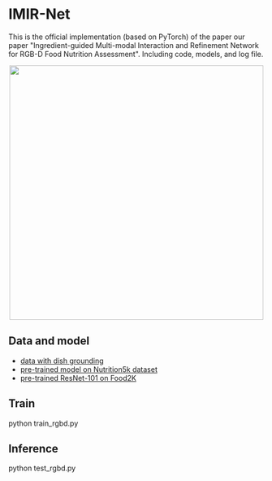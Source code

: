 # IMIR-Net
This is the official implementation (based on PyTorch) of the paper our paper "Ingredient-guided Multi-modal Interaction and Refinement Network for RGB-D Food Nutrition Assessment".
Including code, models, and log file.

<div align="center">
  <img src="https://github.com/PaddlePaddle/PaddleDetection/assets/17582080/3184a08e-aa4d-49cf-9079-f3695c4cc1c3" width=500 />
</div>

## Data and model
- [data with dish grounding](https://pan.baidu.com/s/1VzYF3wWGLrYJHH4liUEhDw?pwd=14x6)
- [pre-trained model on Nutrition5k dataset](https://pan.baidu.com/s/1x-TSXCddzoZjALfB0rIamQ?pwd=hz1e)
- [pre-trained ResNet-101 on Food2K](https://pan.baidu.com/s/1CZ22j3WzZOoBKKWM8YuVwg?pwd=bpaf)

## Train
python train_rgbd.py

## Inference
python test_rgbd.py

